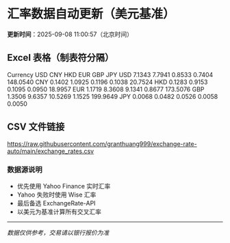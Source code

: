 # 汇率数据自动更新（美元基准）

**更新时间**：2025-09-08 11:00:57（北京时间）

## Excel 表格（制表符分隔）

Currency	USD	CNY	HKD	EUR	GBP	JPY
USD		7.1343	7.7941	0.8533	0.7404	148.0540
CNY	0.1402		1.0925	0.1196	0.1038	20.7524
HKD	0.1283	0.9153		0.1095	0.0950	18.9957
EUR	1.1719	8.3608	9.1341		0.8677	173.5076
GBP	1.3506	9.6357	10.5269	1.1525		199.9649
JPY	0.0068	0.0482	0.0526	0.0058	0.0050	

## CSV 文件链接

https://raw.githubusercontent.com/granthuang999/exchange-rate-auto/main/exchange_rates.csv

### 数据源说明
- 优先使用 Yahoo Finance 实时汇率
- Yahoo 失败时使用 Wise 汇率
- 最后备选 ExchangeRate-API
- 以美元为基准计算所有交叉汇率

---
*数据仅供参考，交易请以银行报价为准*